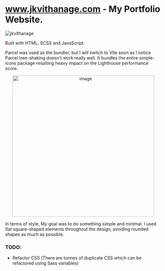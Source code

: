 # www.jkvithanage.com - My Portfolio Website.

![jkvithanage](https://github.com/jkvithanage/jkvithanage-portfolio/assets/6828858/2d8f5122-8eea-4852-a83f-184ae88cb3f3)

Built with HTML, SCSS and JavaScript.

Parcel was used as the bundler, but I will switch to Vite soon as I notice Parcel tree-shaking doesn't work really well. It bundles the entire simple-icons package resulting heavy impact on the Lighthouse performance score.

<p align="center">
  <img width="457" alt="image" src="https://github.com/jkvithanage/jkvithanage-portfolio/assets/6828858/26bfcd4d-2a40-4c0c-9e05-64518dbf5b1b">
</p>

In terms of style, My goal was to do something simple and minimal. I used flat square-shaped elements throughout the design, avoiding rounded shapes as much as possible.

### TODO:
- Refactor CSS (There are tonnes of duplicate CSS which can be refactored using Sass variables)

